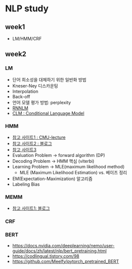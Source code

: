 # NLP study

## week1
- LM/HMM/CRF

## week2

### LM
- 단어 희소성을 대체하기 위한 일반화 방법
- Kneser-Ney  디스카운팅
- Interpolation
- Back-off
- 언어 모델 평가 방법: perplexity
- [RNNLM](https://wikidocs.net/46496)
- [CLM : Conditional Language Model](https://www.cl.cam.ac.uk/teaching/1718/R228/lectures/lec9.pdf)


### HMM
- [참고 사이트1 : CMU-lecture](http://www.cs.cmu.edu/~10715-f18/lectures/lecture2-crf.pdf)
- [참고 사이트2 : 블로그](https://www.quantumdl.com/entry/Endtoend-Sequence-Labeling-via-Bidirectional-LSTMCNNsCRF)
- [참고 사이트3](https://towardsdatascience.com/implementing-a-linear-chain-conditional-random-field-crf-in-pytorch-16b0b9c4b4ea)
- Evaluation Problem → forward algorithm (DP)
- Decoding Problem → HMM 핵심 (viterbi)
- Learning Problem → MLE(maximum likelihood method)
  - MLE (Maximum Likelihood Estimation) vs. 베이즈 정리
- EM(Expectation-Maximization) 알고리즘
- Labeling Bias


### MEMM
- [참고 사이트1: 블로그](https://ratsgo.github.io/machine%20learning/2017/11/04/MEMMs/)

### CRF

### BERT
- https://docs.nvidia.com/deeplearning/nemo/user-guide/docs/zh/latest/nlp/bert_pretraining.html
- https://codlingual.tistory.com/98
- https://github.com/Meelfy/pytorch_pretrained_BERT
